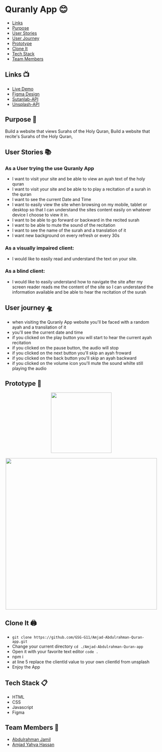 # Quranly App 😊

- [Links](#demo)
- [Purpose](#purpose)
- [User Stories](#user-stories)
- [User Journey](#user-journey)
- [Prototype](#prototype)
- [Clone It](#clone-it)
- [Tech Stack](#tech-stack)
- [Team Members](#team-members)

## Links :tv:

- [Live Demo](https://gsg-g11.github.io/Amjad-Abdulrahman-Quran-app/) <span id="demo"></span>
- [Figma Design](https://www.figma.com/file/YQYBxdUSaY67ZEpVUNpjfh/QURAN-APP?node-id=0%3A1)
- [Sutanlab-API](https://api.quran.sutanlab.id) <span id="upsplash"></span>
- [Unsplash-API](https://unsplash.com/developers) <span id="sutanlab"></span>

## Purpose :pencil: <span id="purpose"></span>

Build a website that views Surahs of the Holy Quran,
Build a website that recite's Surahs of the Holy Quran,

## User Stories :books: <span id="user-stories"></span>

### As a User trying the use Quranly App

- I want to visit your site and be able to view an ayah text of the holy quran
- I want to visit your site and be able to to play a recitation of a surah in the quran
- I want to see the current Date and Time
- I want to easily view the site when browsing on my mobile, tablet or desktop so that I can understand the sites content easily on whatever device I choose to view it in.
- I want to be able to go forward or backward in the recited surah
- I want to be able to mute the sound of the recitation
- I want to see the name of the surah and a translation of it
- I want new background on every refresh or every 30s

### As a visually impaired client:

- I would like to easily read and understand the text on your site.

### As a blind client:

- I would like to easily understand how to navigate the site after my screen reader reads me the content of the site so I can understand the information available and be able to hear the recitation of the surah

## User journey 🛸 <span id="user-journey"></span>

- when visiting the Quranly App website you'll be faced with a random ayah and a transilation of it
- you'll see the current date and time
- if you clicked on the play button you will start to hear the current ayah recitation
- if you clicked on the pause button, the audio will stop
- if you clicked on the next button you'll skip an ayah froward
- if you clicked on the back button you'll skip an ayah backward
- if you clicked on the volume icon you'll mute the sound whilte still playing the audio

## Prototype 🤖 <span id="prototype"></span>

<div align="center">
<img width="200" src="https://i.imgur.com/Ea7ZJDB.png" />
</div>
<br>
<div align="center">
<img width="500" src="https://i.imgur.com/sXghEjW.png" />
</div>

## Clone It 🖨 <span id="clone-it"></span>

- `git clone https://github.com/GSG-G11/Amjad-Abdulrahman-Quran-app.git`
- Change your current directory `cd ./Amjad-Abdulrahman-Quran-app`
- Open it with your favorite text editor `code .`
- npm i
- at line 5 replace the clientId value to your own clientId from unsplash
- Enjoy the App

## Tech Stack :clipboard: <span id="tech-stack"></span>

- HTML
- CSS
- Javascript
- Figma

## Team Members :busts_in_silhouette: <span id="team-members"></span>

- [Abdulrahman Jamil](https://github.com/abdulrahman-2020)
- [Amjad Yahya Hassan](https://github.com/amjed-98)
